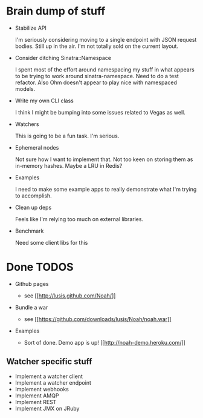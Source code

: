 # Brain dump of stuff
* Stabilize API

    I'm seriously considering moving to a single endpoint with JSON request bodies. Still up in the air. I'm not totally sold on the current layout.

* Consider ditching Sinatra::Namespace

    I spent most of the effort around namespacing my stuff in what appears to be trying to work around sinatra-namespace. Need to do a test refactor. Also Ohm doesn't appear to play nice with namespaced models.

* Write my own CLI class

    I think I might be bumping into some issues related to Vegas as well.

* Watchers

    This is going to be a fun task. I'm serious.

* Ephemeral nodes

    Not sure how I want to implement that. Not too keen on storing them as in-memory hashes. Maybe a LRU in Redis?

* Examples

    I need to make some example apps to really demonstrate what I'm trying to accomplish. 

* Clean up deps

    Feels like I'm relying too much on external libraries.

* Benchmark

    Need some client libs for this

# Done TODOS
* Github pages
  - see [[http://lusis.github.com/Noah/]]

* Bundle a war
  - see [[https://github.com/downloads/lusis/Noah/noah.war]]

* Examples
  - Sort of done. Demo app is up! [[http://noah-demo.heroku.com/]]


## Watcher specific stuff
* Implement a watcher client
* Implement a watcher endpoint
* Implement webhooks
* Implement AMQP
* Implement REST
* Implement JMX on JRuby
